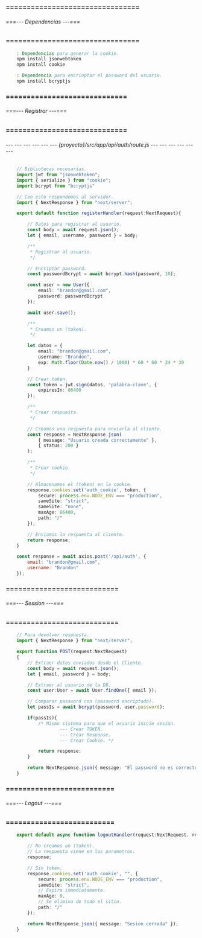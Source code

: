 ### ================================ ###
###### ===--- Dependencias ---=== ######
### ================================ ###

```bat
	: Dependencias para generar la cookie.
	npm install jsonwebtoken
	npm install cookie

	: Dependencia para encrioptar el password del usuario.
	npm install bcryptjs
```

### ============================= ###
###### ===--- Registrar ---=== ######
### ============================= ###

###### --- --- --- --- --- --- {proyecto}/src/app/api/auth/route.js --- --- --- --- --- --- ######

<!-- Ahora procedemos a registrar. -->

```ts
	// Bibliotecas necesarias.
	import jwt from "jsonwebtoken";
	import { serialize } from "cookie";
	import bcrypt from "bcryptjs"

	// Con esto respondemos al servidor.
	import { NextResponse } from "next/server";

	export default function registerHandler(request:NextRequest){

		// Datos para registrar al usuario.
		const body = await request.json();
		let { email, username, password } = body;

		/**
		 * Registrar al usuario.
		 */

		// Encriptar password.
		const passwordBcrypt = await bcrypt.hash(password, 10);

		const user = new User({
			email: "brandon@gmail.com", 
			password: passwordBcrypt
		});

		await user.save();

		/**
		 * Creamos un (token).
		 */

		let datos = {
			email: "brandon@gmail.com", 
			username: "Brandon", 
			exp: Math.floor(Date.now() / 1000) * 60 * 60 * 24 * 30
		}

		// Crear token.
		const token = jwt.sign(datos, 'palabra-clave', {
			expiresIn: 86400
		});

		/**
		 * Crear respuesta.
		 */

		// Creamos una respuesta para enviarla al cliente.
		const response = NextResponse.json(
			{ message: "Usuario creada correctamente" }, 
			{ status: 200 }
		);

		/**
		 * Crear cookie.
		 */

		// Almacenamos el (token) en la cookie.
		response.cookies.set('auth_cookie', token, {
			secure: process.env.NODE_ENV === "production", 
			sameSite: "strict", 
			sameSite: "none", 
			maxAge: 86400, 
			path: "/" 
		});

		// Enviamos la respuesta al cliente.
		return response;
	}
```

<!-- Hacer peticion. -->

```js
	const response = await axios.post('/api/auth', {
		email: "brandon@gmail.com", 
		username: "Brandon"
	});
```

### =========================== ###
###### ===--- Session ---=== ######
### =========================== ###

```ts
	// Para devolver respuesta.
	import { NextResponse } from "next/server";

	export function POST(request:NextRequest)
	{
		// Extraer datos enviados desde el Cliente.
		const body = await request.json();
		let { email, password } = body;

		// Extraer al usuario de la DB.
		const user:User = await User.findOne({ email });

		// Comparar password con (password encriptado).
		let passIs = await bcrypt(password, user.password);

		if(passIs){
			/* Mismo sistema para que el usuario inicie sesion.
					--- Crear TOKEN.
					--- Crear Response.
					--- Crear Cookie. */

			return response;
		}

		return NextResponse.json({ message: "El password no es correcto" });
	}
```

### ========================== ###
###### ===--- Logout ---=== ######
### ========================== ###

```ts
	export default async function logoutHandler(request:NextRequest, response:NextResponse) {

		// No creamos un (token).
		// La respuesta viene en los parametros.
		response;

		// Sin token.
		response.cookies.set('auth_cookie', "", {
			secure: process.env.NODE_ENV === "production", 
			sameSite: "strict", 
			// Expira inmediatamente.
			maxAge: 0, 
			// Se elimina de todo el sitio.
			path: "/" 
		});

		return NextResponse.json({ message: "Sesion cerrada" });
	}
```